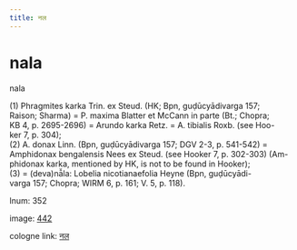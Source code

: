 ```yaml
---
title: नल
---
```


# nala

nala  <div n="P" />(1) Phragmites karka Trin. ex Steud. (HK; Bpn, guḍūcyādivarga 157; <div n="lb" />Raison; Sharma) = P. maxima Blatter et McCann in parte (Bt.; Chopra; <div n="lb" />KB 4, p. 2695-2696) = Arundo karka Retz. = A. tibialis Roxb. (see Hoo- <div n="lb" />ker 7, p. 304); <div n="P" />(2) A. donax Linn. (Bpn, guḍūcyādivarga 157; DGV 2-3, p. 541-542) = <div n="lb" />Amphidonax bengalensis Nees ex Steud. (see Hooker 7, p. 302-303) (Am- <div n="lb" />phidonax karka, mentioned by HK, is not to be found in Hooker); <div n="P" />(3) = (deva)nā̆la: Lobelia nicotianaefolia Heyne (Bpn, guḍūcyādi- <div n="lb" />varga 157; Chopra; WIRM 6, p. 161; V. 5, p. 118).

lnum: 352

image: [442](https://www.sanskrit-lexicon.uni-koeln.de/scans/csl-apidev/servepdf.php?dict=snp&page=442)

cologne link: [नल](https://sanskrit-lexicon.uni-koeln.de/scans/csl-apidev/getword.php?dict=snp&key=नल)

